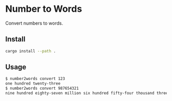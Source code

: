 # Number to Words

Convert numbers to words.

## Install

```bash
cargo install --path .
```

## Usage

```bash
$ number2words convert 123
one hundred twenty-three
$ number2words convert 987654321
nine hundred eighty-seven million six hundred fifty-four thousand three hundred twenty-one
```
